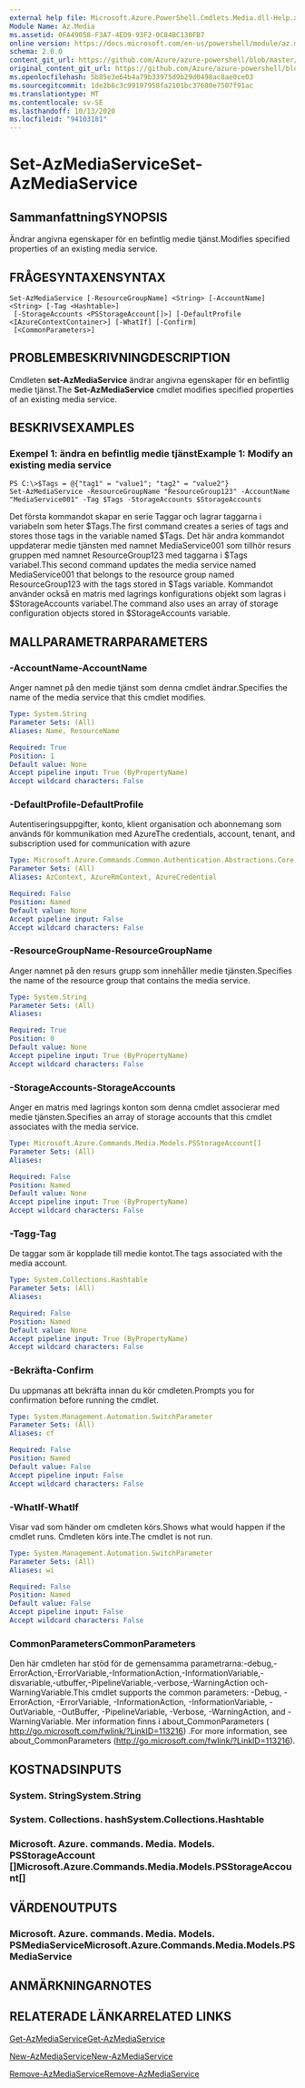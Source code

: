 ```yaml
---
external help file: Microsoft.Azure.PowerShell.Cmdlets.Media.dll-Help.xml
Module Name: Az.Media
ms.assetid: 0FA49058-F3A7-4ED9-93F2-0C84BC130FB7
online version: https://docs.microsoft.com/en-us/powershell/module/az.media/set-azmediaservice
schema: 2.0.0
content_git_url: https://github.com/Azure/azure-powershell/blob/master/src/Media/Media/help/Set-AzMediaService.md
original_content_git_url: https://github.com/Azure/azure-powershell/blob/master/src/Media/Media/help/Set-AzMediaService.md
ms.openlocfilehash: 5b85e3e64b4a79b33975d9b29d0498ac8ae0ce03
ms.sourcegitcommit: 1de2b6c3c99197958fa2101bc37680e7507f91ac
ms.translationtype: MT
ms.contentlocale: sv-SE
ms.lasthandoff: 10/13/2020
ms.locfileid: "94103181"
---
```

# <span data-ttu-id="77ef1-101">Set-AzMediaService</span><span class="sxs-lookup"><span data-stu-id="77ef1-101">Set-AzMediaService</span></span>

## <span data-ttu-id="77ef1-102">Sammanfattning</span><span class="sxs-lookup"><span data-stu-id="77ef1-102">SYNOPSIS</span></span>
<span data-ttu-id="77ef1-103">Ändrar angivna egenskaper för en befintlig medie tjänst.</span><span class="sxs-lookup"><span data-stu-id="77ef1-103">Modifies specified properties of an existing media service.</span></span>

## <span data-ttu-id="77ef1-104">FRÅGESYNTAXEN</span><span class="sxs-lookup"><span data-stu-id="77ef1-104">SYNTAX</span></span>

```
Set-AzMediaService [-ResourceGroupName] <String> [-AccountName] <String> [-Tag <Hashtable>]
 [-StorageAccounts <PSStorageAccount[]>] [-DefaultProfile <IAzureContextContainer>] [-WhatIf] [-Confirm]
 [<CommonParameters>]
```

## <span data-ttu-id="77ef1-105">PROBLEMBESKRIVNING</span><span class="sxs-lookup"><span data-stu-id="77ef1-105">DESCRIPTION</span></span>
<span data-ttu-id="77ef1-106">Cmdleten **set-AzMediaService** ändrar angivna egenskaper för en befintlig medie tjänst.</span><span class="sxs-lookup"><span data-stu-id="77ef1-106">The **Set-AzMediaService** cmdlet modifies specified properties of an existing media service.</span></span>

## <span data-ttu-id="77ef1-107">BESKRIVS</span><span class="sxs-lookup"><span data-stu-id="77ef1-107">EXAMPLES</span></span>

### <span data-ttu-id="77ef1-108">Exempel 1: ändra en befintlig medie tjänst</span><span class="sxs-lookup"><span data-stu-id="77ef1-108">Example 1: Modify an existing media service</span></span>
```
PS C:\>$Tags = @{"tag1" = "value1"; "tag2" = "value2"}
Set-AzMediaService -ResourceGroupName "ResourceGroup123" -AccountName "MediaService001" -Tag $Tags -StorageAccounts $StorageAccounts
```

<span data-ttu-id="77ef1-109">Det första kommandot skapar en serie Taggar och lagrar taggarna i variabeln som heter $Tags.</span><span class="sxs-lookup"><span data-stu-id="77ef1-109">The first command creates a series of tags and stores those tags in the variable named $Tags.</span></span>
<span data-ttu-id="77ef1-110">Det här andra kommandot uppdaterar medie tjänsten med namnet MediaService001 som tillhör resurs gruppen med namnet ResourceGroup123 med taggarna i $Tags variabel.</span><span class="sxs-lookup"><span data-stu-id="77ef1-110">This second command updates the media service named MediaService001 that belongs to the resource group named ResourceGroup123 with the tags stored in $Tags variable.</span></span>
<span data-ttu-id="77ef1-111">Kommandot använder också en matris med lagrings konfigurations objekt som lagras i $StorageAccounts variabel.</span><span class="sxs-lookup"><span data-stu-id="77ef1-111">The command also uses an array of storage configuration objects stored in $StorageAccounts variable.</span></span>

## <span data-ttu-id="77ef1-112">MALLPARAMETRAR</span><span class="sxs-lookup"><span data-stu-id="77ef1-112">PARAMETERS</span></span>

### <span data-ttu-id="77ef1-113">-AccountName</span><span class="sxs-lookup"><span data-stu-id="77ef1-113">-AccountName</span></span>
<span data-ttu-id="77ef1-114">Anger namnet på den medie tjänst som denna cmdlet ändrar.</span><span class="sxs-lookup"><span data-stu-id="77ef1-114">Specifies the name of the media service that this cmdlet modifies.</span></span>

```yaml
Type: System.String
Parameter Sets: (All)
Aliases: Name, ResourceName

Required: True
Position: 1
Default value: None
Accept pipeline input: True (ByPropertyName)
Accept wildcard characters: False
```

### <span data-ttu-id="77ef1-115">-DefaultProfile</span><span class="sxs-lookup"><span data-stu-id="77ef1-115">-DefaultProfile</span></span>
<span data-ttu-id="77ef1-116">Autentiseringsuppgifter, konto, klient organisation och abonnemang som används för kommunikation med Azure</span><span class="sxs-lookup"><span data-stu-id="77ef1-116">The credentials, account, tenant, and subscription used for communication with azure</span></span>

```yaml
Type: Microsoft.Azure.Commands.Common.Authentication.Abstractions.Core.IAzureContextContainer
Parameter Sets: (All)
Aliases: AzContext, AzureRmContext, AzureCredential

Required: False
Position: Named
Default value: None
Accept pipeline input: False
Accept wildcard characters: False
```

### <span data-ttu-id="77ef1-117">-ResourceGroupName</span><span class="sxs-lookup"><span data-stu-id="77ef1-117">-ResourceGroupName</span></span>
<span data-ttu-id="77ef1-118">Anger namnet på den resurs grupp som innehåller medie tjänsten.</span><span class="sxs-lookup"><span data-stu-id="77ef1-118">Specifies the name of the resource group that contains the media service.</span></span>

```yaml
Type: System.String
Parameter Sets: (All)
Aliases:

Required: True
Position: 0
Default value: None
Accept pipeline input: True (ByPropertyName)
Accept wildcard characters: False
```

### <span data-ttu-id="77ef1-119">-StorageAccounts</span><span class="sxs-lookup"><span data-stu-id="77ef1-119">-StorageAccounts</span></span>
<span data-ttu-id="77ef1-120">Anger en matris med lagrings konton som denna cmdlet associerar med medie tjänsten.</span><span class="sxs-lookup"><span data-stu-id="77ef1-120">Specifies an array of storage accounts that this cmdlet associates with the media service.</span></span>

```yaml
Type: Microsoft.Azure.Commands.Media.Models.PSStorageAccount[]
Parameter Sets: (All)
Aliases:

Required: False
Position: Named
Default value: None
Accept pipeline input: True (ByPropertyName)
Accept wildcard characters: False
```

### <span data-ttu-id="77ef1-121">-Tagg</span><span class="sxs-lookup"><span data-stu-id="77ef1-121">-Tag</span></span>
<span data-ttu-id="77ef1-122">De taggar som är kopplade till medie kontot.</span><span class="sxs-lookup"><span data-stu-id="77ef1-122">The tags associated with the media account.</span></span>

```yaml
Type: System.Collections.Hashtable
Parameter Sets: (All)
Aliases:

Required: False
Position: Named
Default value: None
Accept pipeline input: True (ByPropertyName)
Accept wildcard characters: False
```

### <span data-ttu-id="77ef1-123">-Bekräfta</span><span class="sxs-lookup"><span data-stu-id="77ef1-123">-Confirm</span></span>
<span data-ttu-id="77ef1-124">Du uppmanas att bekräfta innan du kör cmdleten.</span><span class="sxs-lookup"><span data-stu-id="77ef1-124">Prompts you for confirmation before running the cmdlet.</span></span>

```yaml
Type: System.Management.Automation.SwitchParameter
Parameter Sets: (All)
Aliases: cf

Required: False
Position: Named
Default value: False
Accept pipeline input: False
Accept wildcard characters: False
```

### <span data-ttu-id="77ef1-125">-WhatIf</span><span class="sxs-lookup"><span data-stu-id="77ef1-125">-WhatIf</span></span>
<span data-ttu-id="77ef1-126">Visar vad som händer om cmdleten körs.</span><span class="sxs-lookup"><span data-stu-id="77ef1-126">Shows what would happen if the cmdlet runs.</span></span>
<span data-ttu-id="77ef1-127">Cmdleten körs inte.</span><span class="sxs-lookup"><span data-stu-id="77ef1-127">The cmdlet is not run.</span></span>

```yaml
Type: System.Management.Automation.SwitchParameter
Parameter Sets: (All)
Aliases: wi

Required: False
Position: Named
Default value: False
Accept pipeline input: False
Accept wildcard characters: False
```

### <span data-ttu-id="77ef1-128">CommonParameters</span><span class="sxs-lookup"><span data-stu-id="77ef1-128">CommonParameters</span></span>
<span data-ttu-id="77ef1-129">Den här cmdleten har stöd för de gemensamma parametrarna:-debug,-ErrorAction,-ErrorVariable,-InformationAction,-InformationVariable,-disvariable,-utbuffer,-PipelineVariable,-verbose,-WarningAction och-WarningVariable.</span><span class="sxs-lookup"><span data-stu-id="77ef1-129">This cmdlet supports the common parameters: -Debug, -ErrorAction, -ErrorVariable, -InformationAction, -InformationVariable, -OutVariable, -OutBuffer, -PipelineVariable, -Verbose, -WarningAction, and -WarningVariable.</span></span> <span data-ttu-id="77ef1-130">Mer information finns i about_CommonParameters ( http://go.microsoft.com/fwlink/?LinkID=113216) .</span><span class="sxs-lookup"><span data-stu-id="77ef1-130">For more information, see about_CommonParameters (http://go.microsoft.com/fwlink/?LinkID=113216).</span></span>

## <span data-ttu-id="77ef1-131">KOSTNADS</span><span class="sxs-lookup"><span data-stu-id="77ef1-131">INPUTS</span></span>

### <span data-ttu-id="77ef1-132">System. String</span><span class="sxs-lookup"><span data-stu-id="77ef1-132">System.String</span></span>

### <span data-ttu-id="77ef1-133">System. Collections. hash</span><span class="sxs-lookup"><span data-stu-id="77ef1-133">System.Collections.Hashtable</span></span>

### <span data-ttu-id="77ef1-134">Microsoft. Azure. commands. Media. Models. PSStorageAccount []</span><span class="sxs-lookup"><span data-stu-id="77ef1-134">Microsoft.Azure.Commands.Media.Models.PSStorageAccount[]</span></span>

## <span data-ttu-id="77ef1-135">VÄRDEN</span><span class="sxs-lookup"><span data-stu-id="77ef1-135">OUTPUTS</span></span>

### <span data-ttu-id="77ef1-136">Microsoft. Azure. commands. Media. Models. PSMediaService</span><span class="sxs-lookup"><span data-stu-id="77ef1-136">Microsoft.Azure.Commands.Media.Models.PSMediaService</span></span>

## <span data-ttu-id="77ef1-137">ANMÄRKNINGAR</span><span class="sxs-lookup"><span data-stu-id="77ef1-137">NOTES</span></span>

## <span data-ttu-id="77ef1-138">RELATERADE LÄNKAR</span><span class="sxs-lookup"><span data-stu-id="77ef1-138">RELATED LINKS</span></span>

[<span data-ttu-id="77ef1-139">Get-AzMediaService</span><span class="sxs-lookup"><span data-stu-id="77ef1-139">Get-AzMediaService</span></span>](./Get-AzMediaService.md)

[<span data-ttu-id="77ef1-140">New-AzMediaService</span><span class="sxs-lookup"><span data-stu-id="77ef1-140">New-AzMediaService</span></span>](./New-AzMediaService.md)

[<span data-ttu-id="77ef1-141">Remove-AzMediaService</span><span class="sxs-lookup"><span data-stu-id="77ef1-141">Remove-AzMediaService</span></span>](./Remove-AzMediaService.md)


